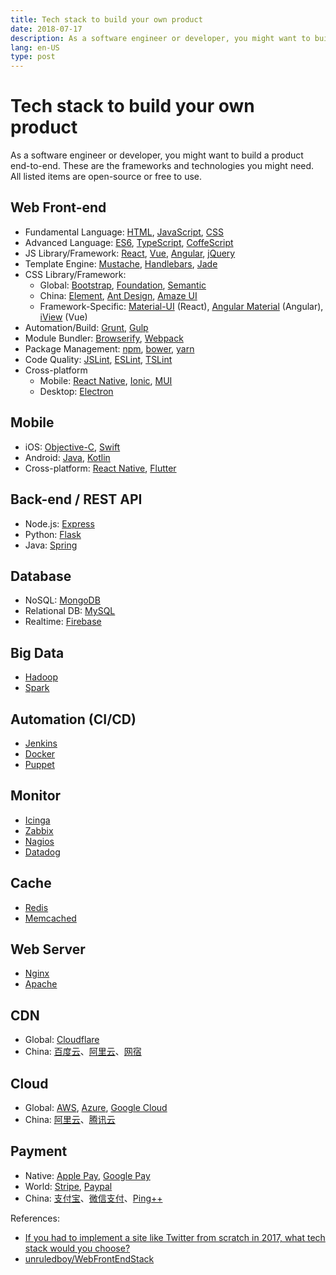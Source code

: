 ```yaml
---
title: Tech stack to build your own product
date: 2018-07-17
description: As a software engineer or developer, you might want to build a product end-to-end. These are the frameworks and technologies you might need. All listed items are open-source or free to use.
lang: en-US
type: post
---
```


# Tech stack to build your own product

As a software engineer or developer, you might want to build a product end-to-end. These are the frameworks and technologies you might need. All listed items are open-source or free to use.

## Web Front-end

- Fundamental Language: [HTML](https://www.w3schools.com/html/), [JavaScript](https://www.w3schools.com/js/), [CSS](https://www.w3schools.com/css/)
- Advanced Language: [ES6](https://www.w3schools.com/js/js_es6.asp), [TypeScript](https://www.typescriptlang.org/), [CoffeScript](https://coffeescript.org/)
- JS Library/Framework: [React](https://reactjs.org/), [Vue](https://cn.vuejs.org/index.html), [Angular](https://angular.io/), [jQuery](https://jquery.com/)
- Template Engine: [Mustache](https://mustache.github.io/), [Handlebars](https://handlebarsjs.com/), [Jade](http://jade-lang.com/)
- CSS Library/Framework:
    - Global: [Bootstrap](https://getbootstrap.com/), [Foundation](https://foundation.zurb.com/), [Semantic](https://semantic-ui.com/)
    - China: [Element](https://element.eleme.io/#/en-US), [Ant Design](https://ant.design/), [Amaze UI](http://amazeui.org/)
    - Framework-Specific: [Material-UI](https://material-ui.com/) (React), [Angular Material](https://material.angular.io/) (Angular), [iView](https://www.iviewui.com/) (Vue)
- Automation/Build: [Grunt](https://gruntjs.com/), [Gulp](https://gulpjs.com/)
- Module Bundler: [Browserify](http://browserify.org/), [Webpack](https://webpack.js.org/)
- Package Management: [npm](https://www.npmjs.com/), [bower](https://bower.io/), [yarn](https://yarnpkg.com/)
- Code Quality: [JSLint](https://www.jslint.com/), [ESLint](https://eslint.org/), [TSLint](https://palantir.github.io/tslint/)
- Cross-platform
  - Mobile: [React Native](https://facebook.github.io/react-native/), [Ionic](https://ionicframework.com/), [MUI](http://dev.dcloud.net.cn/mui/)
  - Desktop: [Electron](https://electronjs.org/)

## Mobile

- iOS: [Objective-C](https://developer.apple.com/library/archive/documentation/Cocoa/Conceptual/ProgrammingWithObjectiveC/Introduction/Introduction.html), [Swift](https://developer.apple.com/swift/)
- Android: [Java](https://developer.android.com/studio/write/java8-support), [Kotlin](https://developer.android.com/kotlin/)
- Cross-platform: [React Native](https://facebook.github.io/react-native/), [Flutter](https://flutter.io/)

## Back-end / REST API

- Node.js: [Express](http://expressjs.com/)
- Python: [Flask](http://flask.pocoo.org/)
- Java: [Spring](https://spring.io/guides/gs/rest-service/)

## Database

- NoSQL: [MongoDB](https://www.mongodb.com/)
- Relational DB: [MySQL](https://www.mysql.com/)
- Realtime: [Firebase](https://firebase.google.com/docs/firestore/)

## Big Data

- [Hadoop](http://hadoop.apache.org/)
- [Spark](https://spark.apache.org/)

## Automation (CI/CD)

- [Jenkins](https://jenkins.io/)
- [Docker](https://www.docker.com/)
- [Puppet](https://puppet.com/)

## Monitor

- [Icinga](https://www.icinga.com/)
- [Zabbix](https://www.zabbix.com/)
- [Nagios](https://www.nagios.org/)
- [Datadog](https://www.datadoghq.com/)

## Cache

- [Redis](https://redis.io/)
- [Memcached](https://memcached.org/)

## Web Server

- [Nginx](https://www.nginx.com/)
- [Apache](https://httpd.apache.org/)

## CDN

- Global: [Cloudflare](https://www.cloudflare.com/)
- China: [百度云](https://cloud.baidu.com/)、[阿里云](https://www.aliyun.com/)、[网宿](http://www.wangsu.com/)

## Cloud

- Global: [AWS](https://aws.amazon.com/), [Azure](https://azure.microsoft.com), [Google Cloud](https://cloud.google.com/)
- China: [阿里云](https://cloud.baidu.com/)、[腾讯云](https://cloud.tencent.com/)

## Payment

- Native: [Apple Pay](https://developer.apple.com/apple-pay/), [Google Pay](https://developers.google.com/pay/api/)
- World: [Stripe](https://stripe.com/), [Paypal](https://developer.paypal.com/)
- China: [支付宝](https://open.alipay.com/)、[微信支付](https://pay.weixin.qq.com/index.php/core/home/login?return_url=%2F)、[Ping++](https://www.pingxx.com/)

References:

- [If you had to implement a site like Twitter from scratch in 2017, what tech stack would you choose?](https://www.quora.com/If-you-had-to-implement-a-site-like-Twitter-from-scratch-in-2017-what-tech-stack-would-you-choose#)
- [unruledboy/WebFrontEndStack](https://github.com/unruledboy/WebFrontEndStack)